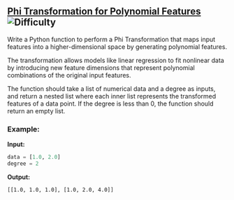 ## [Phi Transformation for Polynomial Features](https://www.deep-ml.com/problems/84) ![Difficulty](https://img.shields.io/badge/-Easy-brightgreen)

Write a Python function to perform a Phi Transformation that maps input features into a higher-dimensional space by generating polynomial features. 

The transformation allows models like linear regression to fit nonlinear data by introducing new feature dimensions that represent polynomial combinations of the original input features.

The function should take a list of numerical data and a degree as inputs, and return a nested list where each inner list represents the transformed features of a data point. If the degree is less than 0, the function should return an empty list.

### Example:

**Input:**

```python
data = [1.0, 2.0]
degree = 2
```


**Output:**

```[[1.0, 1.0, 1.0], [1.0, 2.0, 4.0]]```
